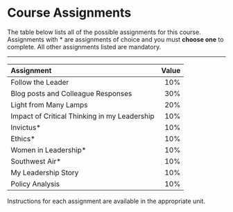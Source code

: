 # Course Assignments

The table below lists all of the possible assignments for this course. Assignments with \* are assignments of choice and you must **choose one** to complete. All other assignments listed are mandatory.

****

| Assignment | Value |
| :--- | ---: |
| Follow the Leader | 10% |
| Blog posts and Colleague Responses | 30% |
| Light from Many Lamps | 20% |
| Impact of Critical Thinking in my Leadership | 10% 
| Invictus\* | 10% |
| Ethics\* | 10% |
| Women in Leadership\* | 10% |
| Southwest Air\* | 10% |
| My Leadership Story | 10% |
| Policy Analysis | 10% |



Instructions for each assignment are available in the appropriate unit.

